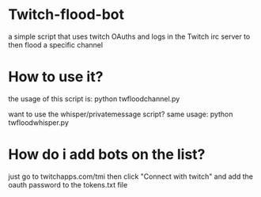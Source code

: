 # Twitch-flood-bot
a simple script that uses twitch OAuths and logs in the Twitch irc server to then flood a specific channel

# How to use it?
the usage of this script is: python twfloodchannel.py <channel name> <delay> <message>

want to use the whisper/privatemessage script? same usage: python twfloodwhisper.py <username> <delay> <message>
  
 # How do i add bots on the list?
 just go to twitchapps.com/tmi then click "Connect with twitch" and add the oauth password to the tokens.txt file
